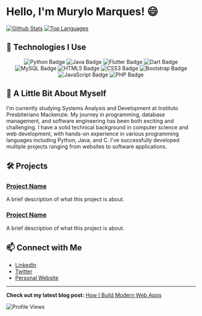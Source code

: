 # Hello, I'm Murylo Marques! 😄

[![Github Stats](https://github-readme-stats.vercel.app/api?username=murylomarques&show_icons=true&hide_title=true&count_private=true&hide=prs&theme=dark)](https://github.com/murylomarques)
[![Top Languages](https://github-readme-stats.vercel.app/api/top-langs/?username=murylomarques&theme=dark&layout=compact)](https://github.com/murylomarques)

## 🚀 Technologies I Use

<div align="center">
  <img src="https://img.shields.io/badge/Python-14354C?style=for-the-badge&logo=python&logoColor=white" alt="Python Badge" />
  <img src="https://img.shields.io/badge/Java-007396?style=for-the-badge&logo=java&logoColor=white" alt="Java Badge" />
  <img src="https://img.shields.io/badge/Flutter-02569B?style=for-the-badge&logo=flutter&logoColor=white" alt="Flutter Badge" />
  <img src="https://img.shields.io/badge/Dart-0175C2?style=for-the-badge&logo=dart&logoColor=white" alt="Dart Badge" />
  <img src="https://img.shields.io/badge/MySQL-00000F?style=for-the-badge&logo=mysql&logoColor=white" alt="MySQL Badge" />
  <img src="https://img.shields.io/badge/HTML5-E34F26?style=for-the-badge&logo=html5&logoColor=white" alt="HTML5 Badge" />
  <img src="https://img.shields.io/badge/CSS3-1572B6?style=for-the-badge&logo=css3&logoColor=white" alt="CSS3 Badge" />
  <img src="https://img.shields.io/badge/Bootstrap-563D7C?style=for-the-badge&logo=bootstrap&logoColor=white" alt="Bootstrap Badge" />
  <img src="https://img.shields.io/badge/JavaScript-323330?style=for-the-badge&logo=javascript&logoColor=F7DF1E" alt="JavaScript Badge" />
  <img src="https://img.shields.io/badge/PHP-777BB4?style=for-the-badge&logo=php&logoColor=white" alt="PHP Badge" />
</div>

## 🌟 A Little Bit About Myself

I'm currently studying Systems Analysis and Development at Instituto Presbiteriano Mackenzie. My journey in programming, database management, and software engineering has been both exciting and challenging. I have a solid technical background in computer science and web development, with hands-on experience in various programming languages including Python, Java, and C. I've successfully developed multiple projects ranging from websites to software applications.

## 🛠️ Projects

### [Project Name](https://github.com/murylomarques/project-name)
A brief description of what this project is about.

### [Project Name](https://github.com/murylomarques/project-name)
A brief description of what this project is about.

## 📫 Connect with Me

- [LinkedIn](https://www.linkedin.com/in/murylo-marques)
- [Twitter](https://twitter.com/murylomarques)
- [Personal Website](https://example.com)

---

**Check out my latest blog post:** [How I Build Modern Web Apps](https://example.com/blog/latest-post)

![Profile Views](https://komarev.com/ghpvc/?username=murylomarques&color=brightgreen)
